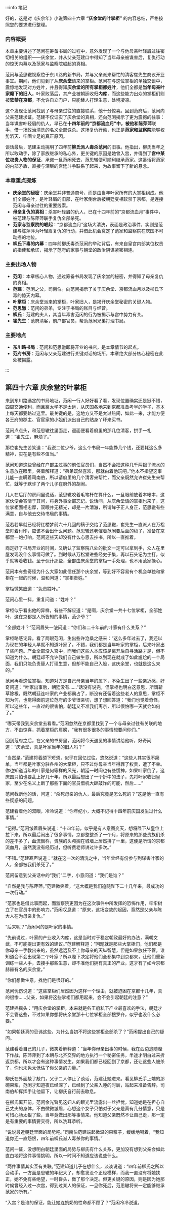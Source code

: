 :::info 笔记

好的，这是对《庆余年》小说第四十六章 **“庆余堂的叶掌柜”** 的内容总结，严格按照您的要求进行整理。

### 内容概要

本章主要讲述了范闲在筹备书局的过程中，意外发现了一个与他母亲叶轻眉过往密切相关的组织——庆余堂，并从父亲范建口中得知了当年母亲被谋害后，复仇行动的惊天内幕以及范家与监察院崛起的真相。

范闲与范思辙视察位于东川路的新书局，并与父亲派来帮忙的清客崔先生商议开业事宜。期间，他们见到了从**庆余堂**请来的掌柜。范闲在与这位掌柜的单独交谈中，震惊地发现对方姓叶，并且得知**庆余堂的所有掌柜都姓叶**，他们全都是**当年母亲叶家麾下的旧人**。叶家败落后，其产业被朝廷收归**内库**，而这些能力出众的掌柜们则被**软禁在京都**，不允许自立门户，只能替人打理生意，处境凄凉。

这个发现让范闲找到了与母亲过往的直接联系，他十分惊喜。回到范府后，范闲向父亲范建求证。范建不仅证实了庆余堂的真相，还向范闲揭示了更为震撼的往事：当年谋害叶轻眉的仇人，早已在**十四年前的“京都流血月”**中，被他和**陈萍萍**联手，借一场政治清洗的名义全部诛杀。这场复仇行动，也正是**范家和监察院**能够权势滔天、牢固立足的真正原因。

谈话最后，范建主动挑明了四年前**柳氏派人毒杀范闲**的旧事。他指出，柳氏当年之所以敢动手，除了家族继承的私心外，更关键的原因是她曾入宫，并得到了**宫中某位权贵人物的保证**，承诺一旦范闲死去，范思辙便可顺利继承范家。这番话将范家的内部矛盾，直接与深层的宫廷斗争联系了起来，为故事留下了新的悬念。

### 本章重点提炼

*   **庆余堂的秘密**：庆余堂并非普通商号，而是由当年叶家所有的大掌柜组成。他们全部姓叶，是叶轻眉的旧部，在叶家倒台后被朝廷变相软禁于京都，是连接范闲与母亲过往的重要线索。
*   **母亲复仇的真相**：杀害叶轻眉的仇人，已在十四年前的“京都流血月”事件中，被范建与陈萍萍联手复仇全部杀死。
*   **范家与监察院的崛起**：“京都流血月”这场大清洗，表面是政治事件，实则是范建与陈萍萍为叶轻眉复仇的行动，并借此机会奠定了范家和监察院在庆国不可动摇的地位。
*   **柳氏下毒的内幕**：四年前柳氏毒杀范闲的举动背后，有来自皇宫内部某位权贵的指使和承诺，揭示了范府的家事与朝堂的政治阴谋紧密相连。

### 主要出场人物

*   **范闲**：本章核心人物，通过筹备书局发现了庆余堂的秘密，并得知了母亲复仇的真相。
*   **范建**：范闲之父，司南伯。向范闲揭示了关于庆余堂、京都流血月以及柳氏下毒的惊天内幕。
*   **叶掌柜**：庆余堂派来的掌柜，叶家旧人，是揭开庆余堂秘密的关键人物。
*   **范思辙**：范闲的弟弟，专注于书局的账目与经营。
*   **柳氏**：范建的夫人，其当年毒害范闲的行为被揭示与宫中势力有关。
*   **崔先生**：范府清客，前户部官员，帮助范闲兄弟打理书局。

### 主要地点

*   **东川路书局**：范闲和范思辙即将开业的书店，是本章情节的起点。
*   **范府书房**：范闲与父亲范建进行关键对话的场所，本章绝大部分核心秘密在此处被揭露。

:::

## 第四十六章 **庆余堂的叶掌柜**

来到东川路选定的书局地址，范闲一行人好好看了看，发现位置确实还是挺不错，四周交通便利，而且离太学不是太远，从庆国各地来到京都准备考学的学子，基本上每天都要路过这里。最关键的是，这地方又不是太过热闹，如此一来，才能方便各王府的郡主、官宦家的小姐们派出自己的贴身丫环来买书。

范闲点点头，和范思辙往里面走，迎面便看着府里的那几位清客，拱手一礼道：“崔先生，麻烦了。”

那位崔先生苦笑道：“我说二位少爷，这么个书局一年能挣几个钱，还要耗这么多精神，实在是有些不值当。”

范闲知道这些曾经在户部主过事的前任官员们，当然不会把这种几千两银子流水的生意放在眼里，笑着解释道：“弟弟既然喜欢，那就由着他玩吧。”他本不指望这事儿能一直瞒着司南伯，所以请府里的几个清客来帮忙，而父亲既然允许崔先生来帮忙，就等于默许了两个儿子在府外的胡闹。

几人在后厅的房间里说话，范思辙咬着毛笔杆在算什么，一旦眼前放着本帐本，这家伙便会寄情于其间，将身外事全部忘记。说话间，从庆余堂请的掌柜也来了，这位掌柜面相忠厚，双眼并无精光，却是一片清澈，所谓眸子正人身正，范思辙有些满意，自与他去交待书局的事情。

范若若早就已经将红楼梦前六十几回的稿子交给了范思辙，崔先生一直派人在万松堂盯着付印，应该不会出什么问题。范思辙还老催着范闲要后面的稿子，准备在京都里一炮打响。范闲这些天却没有什么心思去抄书，所以一直推着。

商定好了书局开业的时间，又确认了监察院八处的批文一定可以拿到手，众人在里屋发现没什么事情可做了。到时候从万松堂进些经史子集，再以石头记为主打，似乎就等着收钱。至于伙计那些，全部由庆余堂的掌柜一手处理，也不用范家操心。

范闲本有些奇怪为什么大家如此信任那个庆余堂，等到好不容易有个机会单独和掌柜在一起的时候，温和问道：“掌柜贵姓。”

掌柜微笑应道：“免贵姓叶。”

范闲心里一抖，重复问道：“姓叶？”

掌柜似乎看出他的异样，有些不解应道：“是啊，庆余堂一共十七位掌柜，全部姓叶，这在京都是人所皆知的事情，范少爷？”

“全部姓叶？”范闲眉头一皱问道：“你们和二十年前的叶家有什么关系？”

掌柜略感诧异。看了两眼范闲，生出些许沧桑之感来：“这么多年过去了，我还以为现在的年轻人早就不知道叶家了。不错，我们都是当年叶家的掌柜，后来叶家出了些问题。产业全部没入宫中，而我们这些人本应该是离开后自寻活路才是，但不知道为什么。朝廷却不允许我们自己做生意，所以到现在就成了如此尴尬的一个局面，我们只能负责替人打理生意，但却不能自己入股，这庆余堂，也就是这么来的。”

范闲再看这位掌柜，知道对方是自己母亲当年的属下，不免生出了一些亲近感，好奇问道：“叶家出事后，朝廷没有……”话没有说完，但掌柜也明白这意思，所谓斩草除根，既然朝廷连叶家的产业都霸占了，断没有还留着这些老人的意思，掌柜不知为何，也觉得面前这位范府的少爷很亲切，想了想回答道：“我们也觉着奇怪，所以这些年，一直过的很害怕，朝廷又不准我们离京，所以很怕哪一天就会如何了。”

“哪天带我到庆余堂去看看。”范闲忽然在京都里找到了一个与母亲过往有关联的地方，不由惊喜，抓着掌柜的肩膀，“我有很多很多的事情想要问你们。”

回到范府之后，在父亲的书房里，范闲将今天遇见的事情讲给他听，好奇问道：“庆余堂，真是叶家当年的旧人吗？”

“当然是。”范建捋着颌下短须，似乎在回忆过往，悠悠说道：“这些人其实很不简单，当年都是叶家分驻各州的大掌柜，只不过你母亲当年得罪了权贵，遭了不幸。你也知道当年的叶家是何等样的风光，朝廷一时间也有些慌神，如果叶家倒了，这庆国只怕也要乱上好几十年。所以最后想出了一个折中的法子，先将叶家收归皇家，至少在名义上断了那些下面的官员借机大肆敲诈的可能，然后……”

范闲截断他的话，问道：“杀死母亲的仇人，最后究竟是怎么死的？”这是他一直有些疑惑的问题。

范建看着他的双眼，冷冷说道：“你年纪小，大概不记得十四年前庆国发生过什么事情。”

“记得。”范闲皱着眉头说道：“十四年前，似乎是有人意图变天，想将陛下从皇位上拉下来，所以最后闹出了很多事情，京都整整杀了一个月，将原来的那些贵族们杀的差不多了，血流飘杵，贵族的头颅搁在城墙上居然排了一里，这便是所谓的京都流血月，虽然我没有经历过，但听费老师讲过许多次。”

“不错。”范建寒声说道：“就在这一次的清洗之中，当年曾经有份参与到谋害叶家的人，全部被我们杀死了。”

范闲留意到父亲话中的“我们”二字，小意问道：“我们是谁？”

“自然是我与陈萍萍。”范建微笑着，“这大概是我们追随陛下二十几年来，最成功的一次行动。”

“范家也是借此事而起，而监察院更因为在这次事件中所发挥的恐怖作用，牢牢树立了在官员中的影响力。”范闲叹息道：“原来，这场变故的起因，竟然是父亲与陈大人在为母亲复仇。”

“后来呢？”范闲问的是叶家的事情。

“先前说过，叶家的产业收入内库，这是当时对于稳定朝政最好的办法，满朝文武，不可能提出更有效的建议。”范建解释道：“问题就是那些大掌柜们，他们都是你母亲一手教出来的，虽然远远及不上你母亲的天纵智慧，但是如果放任不管，谁知道会不会出现第二个叶家？所以陛下决定将他们全都集中到京都来，让他们重新训练一些人手，去接手那些生意，却不准他们拥有真正的产业，这才有了如今京都赫赫有名的庆余堂。”

“你们想做生意，找他们是很好的。”

范闲忧伤说道：“这些掌柜们居然因为这样一个理由，就被迫困在京都十几年，真的很惨……父亲，如果将这些掌柜们都用起来，会不会引起朝廷的注意？”

范建摇摇头：“用庆余堂的掌柜，本来就是各王府私下产业最喜欢的手法，朝廷才不会管这些，不过如果你想将庆余堂那十七位掌柜全部搜罗齐，似乎也没什么必要。”

“如果朝廷真的忌讳这些，为什么当初不将这些掌柜全部杀了？”范闲提出自己的疑问。

范建看着自己的儿子，微笑着解释道：“当年你母亲出事的时候，我在西边追随陛下作战，陈萍萍到了本朝与北齐交界的地方执行一个秘密任务，半途才明白过来折返京都，所以才会有这种事情发生。如果我们都已经回到了京都，还让这些人被杀了，你也未免太低估了你父亲的力量。”

柳氏在外面敲了敲门，父子二人停止了谈话，范建让她进来。看见柳氏手上端的那碗果浆，范闲才知道夜已经深了，已经到了父亲入睡的时辰，站起来准备告辞。司南伯却挥挥手让他留下，让柳氏自行前去歇息。

在柳氏离开前，范闲余光瞥见这妇人的眼光里流露出一丝担忧，知道她是在担心自己丈夫的身体，不由微微皱眉，心想这个女子只怕对于父亲是真有几分情意，只是可惜心肠太狠了些，当年竟做出那等事情来。他知道父亲既然不让自己走，那一定是有重要的事情要交待，所以洗耳恭听。

“说说最近朝廷里面的局势吧。”司南伯范建端起微温的果浆子，缓缓地喝着，“我知道你还一直怨恨，四年前柳氏派人毒杀你的事情。”

范闲一怔，没想明白朝廷里面的局势与柳氏有什么关系，更加没有想到父亲会如此直白地将这件事情挑明，所以一时间不知道应该说些什么。

“两件事情其实互有关联。”范建知道儿子在想什么，淡淡说道：“四年前柳氏之所以会动手，一方面是思辙的年纪大了，却愈发没个正经模样，而我一直没有将她扶正，她不免有些绝望，一时昏头，做了那个决定。但更关键的原因，则是因为她那时候曾经入过一次宫，得到过某人的保证，一旦你死后，范思辙将来一定能够继承范家的所有。”

“入宫？是谁的保证，能让她连奶奶的性命都不顾了？”范闲冷冷说道。

